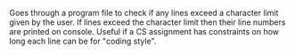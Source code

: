Goes through a program file to check if any lines exceed a character limit given by the user. If lines exceed the character limit then their line numbers are printed on console.
Useful if a CS assignment has constraints on how long each line can be for "coding style".
